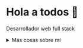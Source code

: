 # Hola a todos :wave:

Desarrollador web full stack


<details>
<summary>
  Más cosas sobre mí
</summary>

### A que me dedico

Toda mi vida la he dedicado a la tecnología, iniciando con electrónica a finales de los 80, hacia proyectos básicos de comunicación a los 11 años, y trabajaba en la empresa familiar más como entretenimiento que por un interés económico. Cada paso que he dado me ha llevado hasta el lugar donde me encuentro ahora, manteniendo y dando soporte a proyectos de uso financiero y para el sector industrial. Quisiera encontrar nuevos desafíos enfocados a mejorar la experiencia de usuario y la estabilidad de las plataformas que las soportan.

## Mis habilidades 📜
Experiencia en Linux Ubuntu Server, Red Hat y Debian
Windows Server

### Tecnologias Web

- JavaScript
- Next.js
- HTML, CSS
- Node.js
- WordPress
- Joomla
- PHP
- MySQL
- SQL Server
- Java
- Android



### Aplicaciones de desarrollo
- Java
- Python 
- C++ (un poco de)
- Visual Basic

### Ofimatica

- Microsoft Office Support
  [Excel]
  [Word]
  [Outlook]

### Idiomas 🌐

| Language      | Proficiency                                                               |
| ------------- | ------------------------------------------------------------------------- |
| English (duh) | A2 ([EFSET certified](https://www.efset.org/cert/WKVYjT))                 |
                                                        
## Lo que estoy aprendiendo actualmente 📚

- Inmersión en la base de código de VS Code
- La magia del Typescript
- La solidez abrasadora de Rust
  
</details>

